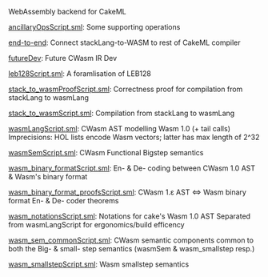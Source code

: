 WebAssembly backend for CakeML

[ancillaryOpsScript.sml](ancillaryOpsScript.sml):
Some supporting operations

[end-to-end](end-to-end):
Connect stackLang-to-WASM to rest of CakeML compiler

[futureDev](futureDev):
Future CWasm IR Dev

[leb128Script.sml](leb128Script.sml):
A foramlisation of LEB128

[stack_to_wasmProofScript.sml](stack_to_wasmProofScript.sml):
Correctness proof for compilation from stackLang to wasmLang

[stack_to_wasmScript.sml](stack_to_wasmScript.sml):
Compilation from stackLang to wasmLang

[wasmLangScript.sml](wasmLangScript.sml):
CWasm AST modelling Wasm 1.0 (+ tail calls)
Imprecisions:
  HOL lists encode Wasm vectors; latter has max length of 2^32

[wasmSemScript.sml](wasmSemScript.sml):
CWasm Functional Bigstep semantics

[wasm_binary_formatScript.sml](wasm_binary_formatScript.sml):
En- & De- coding between CWasm 1.0 AST & Wasm's binary format

[wasm_binary_format_proofsScript.sml](wasm_binary_format_proofsScript.sml):
CWasm 1.ε AST ⇔ Wasm binary format En- & De- coder theorems

[wasm_notationsScript.sml](wasm_notationsScript.sml):
Notations for cake's Wasm 1.0 AST
Separated from wasmLangScript for ergonomics/build efficency

[wasm_sem_commonScript.sml](wasm_sem_commonScript.sml):
CWasm semantic components common to both the Big- & small- step semantics
(wasmSem & wasm_smallstep resp.)

[wasm_smallstepScript.sml](wasm_smallstepScript.sml):
Wasm smallstep semantics

